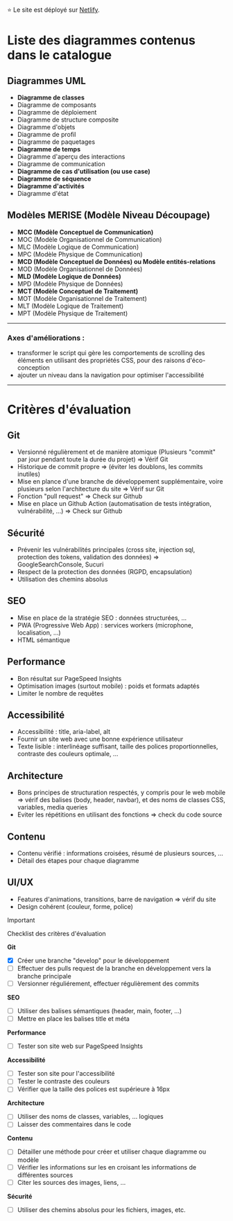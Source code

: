 :star: Le site est déployé sur [Netlify](https://catalogue-de-diagrammes.netlify.app/).

# Liste des diagrammes contenus dans le catalogue

## Diagrammes UML
- **Diagramme de classes**
- Diagramme de composants
- Diagramme de déploiement
- Diagramme de structure composite
- Diagramme d'objets
- Diagramme de profil
- Diagramme de paquetages
- **Diagramme de temps**
- Diagramme d'aperçu des interactions
- Diagramme de communication
- **Diagramme de cas d'utilisation (ou use case)**
- **Diagramme de séquence**
- **Diagramme d'activités**
- Diagramme d'état

## Modèles MERISE (Modèle Niveau Découpage)
- **MCC (Modèle Conceptuel de Communication)**
- MOC (Modèle Organisationnel de Communication)
- MLC (Modèle Logique de Communication)
- MPC (Modèle Physique de Communication)
- **MCD (Modèle Conceptuel de Données) ou Modèle entités-relations** 
- MOD (Modèle Organisationnel de Données)
- **MLD (Modèle Logique de Données)**
- MPD (Modèle Physique de Données)
- **MCT (Modèle Conceptuel de Traitement)**
- MOT (Modèle Organisationnel de Traitement)
- MLT (Modèle Logique de Traitement)
- MPT (Modèle Physique de Traitement)

---
### Axes d'améliorations :
- transformer le script qui gère les comportements de scrolling des éléments en utilisant des propriétés CSS, pour des raisons d'éco-conception
- ajouter un niveau dans la navigation pour optimiser l'accessibilité

---
# Critères d'évaluation

## Git
- Versionné régulièrement et de manière atomique (Plusieurs "commit" par jour pendant toute la durée du projet) => Vérif Git
- Historique de commit propre => (éviter les doublons, les commits inutiles)
- Mise en plance d'une branche de développement supplémentaire, voire plusieurs selon l'architecture du site => Vérif sur Git
- Fonction "pull request" => Check sur Github
- Mise en place un Github Action (automatisation de tests intégration, vulnérabilité, ...) => Check sur Github

## Sécurité
- Prévenir les vulnérabilités principales (cross site, injection sql, protection des tokens, validation des données) => GoogleSearchConsole, Sucuri
- Respect de la protection des données (RGPD, encapsulation)
- Utilisation des chemins absolus

## SEO
- Mise en place de la stratégie SEO : données structurées, ...
- PWA (Progressive Web App) : services workers (microphone, localisation, ...)
- HTML sémantique

## Performance
- Bon résultat sur PageSpeed Insights
- Optimisation images (surtout mobile) : poids et formats adaptés
- Limiter le nombre de requêtes

## Accessibilité
- Accessibilité : title, aria-label, alt
- Fournir un site web avec une bonne expérience utilisateur
- Texte lisible : interlinéage suffisant, taille des polices proportionnelles, contraste des couleurs optimale, ...

## Architecture
- Bons principes de structuration respectés, y compris pour le web mobile => vérif des balises (body, header, navbar), et des noms de classes CSS, variables, media queries
- Eviter les répétitions en utilisant des fonctions => check du code source

## Contenu
- Contenu vérifié : informations croisées, résumé de plusieurs sources, ...
- Détail des étapes pour chaque diagramme

## UI/UX
- Features d'animations, transitions, barre de navigation => vérif du site
- Design cohérent (couleur, forme, police)

> [!IMPORTANT]
> Checklist des critères d'évaluation
>
> **Git**
> - [x] Créer une branche "develop" pour le développement
> - [ ] Effectuer des pulls request de la branche en développement vers la branche principale
> - [ ] Versionner réguliérement, effectuer régulièrement des commits
>
>**SEO**
> - [ ] Utiliser des balises sémantiques (header, main, footer, ...)
> - [ ] Mettre en place les balises title et méta
>
> **Performance**
> - [ ] Tester son site web sur PageSpeed Insights
>
> **Accessibilité**
> - [ ] Tester son site pour l'accessibilité
> - [ ] Tester le contraste des couleurs
> - [ ] Vérifier que la taille des polices est supérieure à 16px
>
> **Architecture**
> - [ ] Utiliser des noms de classes, variables, ... logiques
> - [ ] Laisser des commentaires dans le code
>
> **Contenu**
> - [ ] Détailler une méthode pour créer et utiliser chaque diagramme ou modèle
> - [ ] Vérifier les informations sur les en croisant les informations de différentes sources
> - [ ] Citer les sources des images, liens, ...
>
> **Sécurité**
> - [ ] Utiliser des chemins absolus pour les fichiers, images, etc.
